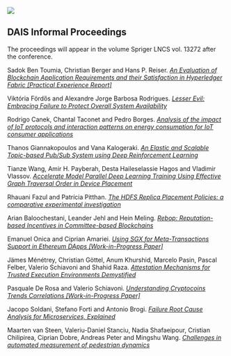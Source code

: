 [![](https://www.discotec.org/2022/discotec2022-banner.jpeg)](https://www.discotec.org/2022/)

## DAIS Informal Proceedings

The proceedings will appear in the volume Spriger LNCS vol. 13272 after the conference. 

Sadok Ben Toumia, Christian Berger and Hans P. Reiser. [*An Evaluation of Blockchain Application Requirements and their Satisfaction in Hyperledger Fabric [Practical Experience Report]*](https://drive.google.com/file/d/1z7thPAGZgx1o3pQJ-Qp0FZwdNCXTTgHL/view?usp=sharing)

Viktória Fördős and Alexandre Jorge Barbosa Rodrigues. [*Lesser Evil: Embracing Failure to Protect Overall System Availability*](https://drive.google.com/file/d/1vjMkNjyBObasRkuOM8CMnoggIh6bLtW7/view?usp=sharing)

Rodrigo Canek, Chantal Taconet and Pedro Borges. [*Analysis of the impact of IoT protocols and interaction patterns on energy consumption for IoT consumer applications*](https://drive.google.com/file/d/1QcAqpTnFRg-z7Kbxcnol7Eh61rwlrEYg/view?usp=sharing)

Thanos Giannakopoulos and Vana Kalogeraki. [*An Elastic and Scalable Topic-based Pub/Sub System using Deep Reinforcement Learning*](https://drive.google.com/file/d/1emBSkx17Cpj-KnINLuA9nHMA0TLotK82/view?usp=sharing)

Tianze Wang, Amir H. Payberah, Desta Haileselassie Hagos and Vladimir Vlassov. [*Accelerate Model Parallel Deep Learning Training Using Effective Graph Traversal Order in Device Placement*](https://drive.google.com/file/d/1BYjIeT-T2A2sv9Ya_93IZf67z3hS29GT/view?usp=sharing)

Rhauani Fazul and Patrícia Pitthan.	[*The HDFS Replica Placement Policies: a comparative experimental investigation*](https://drive.google.com/file/d/1YQ7YfYka7Pgj_eHX_ccXKydP7UYJbE64/view?usp=sharing)

Arian Baloochestani, Leander Jehl and Hein Meling. [*Rebop: Reputation-based Incentives in Committee-based Blockchains*](https://drive.google.com/file/d/1pX7a4V6Z8nvTJRwDDxGJAmwPrKMD735k/view?usp=sharing) 

Emanuel Onica and Ciprian Amariei. [*Using SGX for Meta-Transactions Support in Ethereum DApps [Work-in-Progress Paper]*](https://drive.google.com/file/d/18h9n06cHWmL5n54wBDZ_pnSYITfZQWe5/view?usp=sharing)

Jämes Ménétrey, Christian Göttel, Anum Khurshid, Marcelo Pasin, Pascal Felber, Valerio Schiavoni and Shahid Raza. [*Attestation Mechanisms for Trusted Execution Environments Demystified*](https://drive.google.com/file/d/1LtZq0ApGXVMIWTZy06yZxWejiu7TRqtc/view?usp=sharing)

Pasquale De Rosa and Valerio Schiavoni. [*Understanding Cryptocoins Trends Correlations [Work-in-Progress Paper]*](https://drive.google.com/file/d/1Ugd6BaF1TlgQqCqjwdVpsq78cadQWmkl/view?usp=sharing)

Jacopo Soldani, Stefano Forti and Antonio Brogi. [*Failure Root Cause Analysis for Microservices, Explained*](https://drive.google.com/file/d/1nm8NxJgHFu6y8Dsr2otAGX3SSq0dnzKI/view?usp=sharing)

Maarten van Steen, Valeriu-Daniel Stanciu, Nadia Shafaeipour, Cristian Chilipirea, Ciprian Dobre, Andreas Peter and Mingshu Wang. [*Challenges in automated measurement of pedestrian dynamics*](https://drive.google.com/file/d/1OubspEnmaCBX3wXTpmiKNi45rjBwPGVX/view?usp=sharing)



